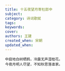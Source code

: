 ```yaml
---
title: 十五夜望月寄杜郎中
subject: 
category: 诗词歌赋
tags: 
keywords: 
cover: 
authors: 王建
created_when: 宋朝
updated_when: 
---
```


```
中庭地白树栖鸦，冷露无声湿桂花。
今夜月明人尽望，不知秋思落谁家。
```
